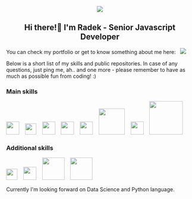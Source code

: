 <div align="center">
  <img src="https://www.radoslawkoziol.com/c36c4fec8c790374f447e979e50492ba.svg" />
  
  ## Hi there!👋 I'm Radek - Senior Javascript Developer
</div>

You can check my portfolio or get to know something about me here: &nbsp; <a href="https://www.radoslawkoziol.com" target="_blank"><img src="https://img.shields.io/badge/-PORTFOLIO-blue" /></a>

Below is a short list of my skills and public repositories. In case of any questions, just ping me, ah.. and one more - please remember to have as much as possible fun from coding! :)

### Main skills
<div>
  <a href="https://developer.mozilla.org/en-US/docs/Web/JavaScript" target="_blank"><img width="35" src="https://upload.wikimedia.org/wikipedia/commons/thumb/9/99/Unofficial_JavaScript_logo_2.svg/1024px-Unofficial_JavaScript_logo_2.svg.png" /></a>&nbsp;&nbsp;&nbsp;
  <a href="https://nodejs.org/en/" target="_blank"><img width="30" src="https://assets.zabbix.com/img/brands/nodejs.svg" /></a>&nbsp;&nbsp;&nbsp;
  <a href="https://www.typescriptlang.org/" target="_blank"><img width="35" src="https://miro.medium.com/max/816/1*TpbxEQy4ckB-g31PwUQPlg.png" /></a>&nbsp;&nbsp;&nbsp;
  <a href="https://reactjs.org/" target="_blank"><img width="35" src="https://upload.wikimedia.org/wikipedia/commons/thumb/a/a7/React-icon.svg/2300px-React-icon.svg.png" /></a>&nbsp;&nbsp;&nbsp;
  <a href="https://angular.io/" target="_blank"><img width="35" src="https://upload.wikimedia.org/wikipedia/commons/thumb/c/cf/Angular_full_color_logo.svg/2048px-Angular_full_color_logo.svg.png" /></a>&nbsp;&nbsp;&nbsp;
  <a href="https://www.mongodb.com/" target="_blank"><img width="70" src="https://www.pngkey.com/png/full/32-327123_mongodb-logo-white-png.png" /></a>&nbsp;&nbsp;&nbsp;
    <a href="https://jestjs.io/" target="_blank"><img width="35" src="https://cdn.freebiesupply.com/logos/large/2x/jest-logo-png-transparent.png" /></a>&nbsp;&nbsp;&nbsp;
    <a href="https://www.cypress.io/" target="_blank"><img width="90" src="https://upload.wikimedia.org/wikipedia/commons/a/a4/Cypress.png" /></a>&nbsp;&nbsp;&nbsp;
</div>

### Additional skills

<div>
   <a href="https://www.figma.com/" target="_blank"><img width="30" src="https://upload.wikimedia.org/wikipedia/commons/3/33/Figma-logo.svg" /></a>&nbsp;&nbsp;&nbsp;
   <a href="https://www.java.com" target="_blank"><img width="35" src="https://upload.wikimedia.org/wikipedia/en/thumb/3/30/Java_programming_language_logo.svg/1200px-Java_programming_language_logo.svg.png" /></a>&nbsp;&nbsp;&nbsp;
  <a href="https://www.docker.com/" target="_blank"><img width="60" src="https://blog.akai.org.pl/media/docker.png" /></a>&nbsp;&nbsp;&nbsp;
    <a href="https://www.mysql.com/" target="_blank"><img width="60" src="https://cdn.liveagent.com/app/uploads/2020/11/MySQL-Logo.png" /></a>&nbsp;&nbsp;&nbsp;
</div>


Currently I'm looking forward on Data Science and Python language.
